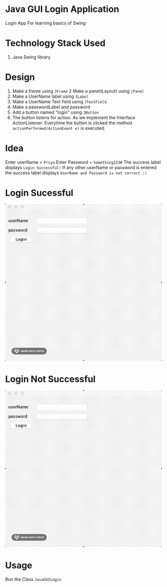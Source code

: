 # Java GUI Login Application
Login App For learning basics of Swing

# Technology Stack Used
1. Java Swing library

# Design 

1. Make a frame using `JFrame`
2  Make a panel(Layout) using `jPanel`
3. Make a UserName label using `JLabel`
4. Make a UserName Text field using `JTextField`
5. Make a passwordLabel and password 
6. Add a button named "login" using `JButton`
7. The button listens for action. As we implement the Interface 
ActionListener. Everytime the button is clicked the method `actionPerformed(ActionEvent e)` is executed.


# Idea
Enter userName = `Priya`
Enter Password = `Something123#`
The success label displays `Login Successful!`
If any other userName or password is entered the success label
displays `UserName and Password is not correct :(` 

# Login Sucessful

![Login_Sucessful](https://github.com/priya006/JavaGUI_LoginApp/blob/master/Login_Successful.gif)

# Login Not Successful

![Login_Not_Successful](https://github.com/priya006/JavaGUI_LoginApp/blob/master/Login_Not_Successful.gif)

# Usage
Run the Class `JavaGUILogin`

